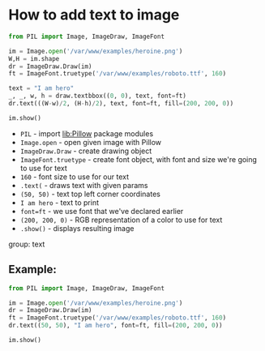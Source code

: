 # How to add text to image

```python
from PIL import Image, ImageDraw, ImageFont

im = Image.open('/var/www/examples/heroine.png')
W,H = im.shape
dr = ImageDraw.Draw(im)
ft = ImageFont.truetype('/var/www/examples/roboto.ttf', 160)

text = "I am hero"
_, _, w, h = draw.textbbox((0, 0), text, font=ft)
dr.text(((W-w)/2, (H-h)/2), text, font=ft, fill=(200, 200, 0))

im.show()
```

- `PIL` - import [lib:Pillow](https://onelinerhub.com/python-pillow/how-to-install-python-pillow-module) package modules
- `Image.open` - open given image with Pillow
- `ImageDraw.Draw` - create drawing object
- `ImageFont.truetype` - create font object, with font and size we're going to use for text
- `160` - font size to use for our text
- `.text(` - draws text with given params
- `(50, 50)` - text top left corner coordinates
- `I am hero` - text to print
- `font=ft` - we use font that we've declared earlier
- `(200, 200, 0)` - RGB representation of a color to use for text
- `.show()` - displays resulting image

group: text

## Example: 
```python
from PIL import Image, ImageDraw, ImageFont

im = Image.open('/var/www/examples/heroine.png')
dr = ImageDraw.Draw(im)
ft = ImageFont.truetype('/var/www/examples/roboto.ttf', 160)
dr.text((50, 50), "I am hero", font=ft, fill=(200, 200, 0))

im.show()
```

